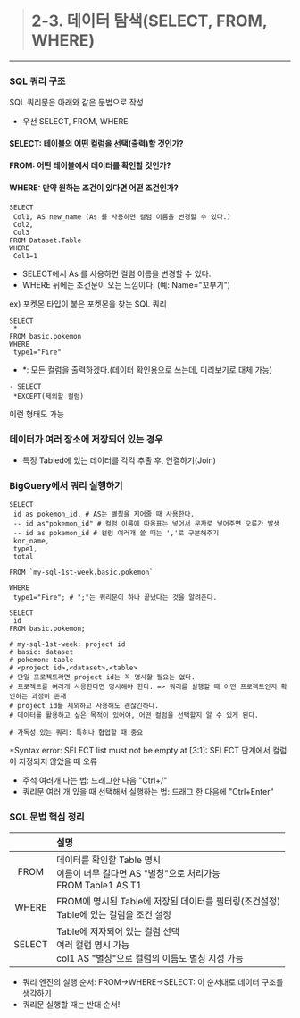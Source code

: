 > # 2-3. 데이터 탐색(SELECT, FROM, WHERE)
---
### SQL 쿼리 구조
SQL 쿼리문은 아래와 같은 문법으로 작성
- 우선 SELECT, FROM, WHERE
#### SELECT: 테이블의 **어떤 컬럼**을 선택(출력)할 것인가?
#### FROM: **어떤 테이블**에서 데이터를 확인할 것인가?
#### WHERE: **만약 원하는 조건**이 있다면 어떤 조건인가?
```
SELECT
 Col1, AS new_name (As 를 사용하면 컬럼 이름을 변경할 수 있다.)
 Col2,
 Col3
FROM Dataset.Table
WHERE
 Col1=1
```
* SELECT에서 As 를 사용하면 컬럼 이름을 변경할 수 있다.
* WHERE 뒤에는 조건문이 오는 느낌이다. (예: Name="꼬부기")

ex) 포켓몬 타입이 붙은 포켓몬을 찾는 SQL 쿼리
```
SELECT
 * 
FROM basic.pokemon
WHERE
 type1="Fire"
```
- *: 모든 컬럼을 출력하겠다.(데이터 확인용으로 쓰는데, 미리보기로 대체 가능)
```   
- SELECT
 *EXCEPT(제외할 컬럼)
```
이런 형태도 가능

### 데이터가 여러 장소에 저장되어 있는 경우
- 특정 Tabled에 있는 데이터를 각각 추출 후, 연결하기(Join)

### BigQuery에서 쿼리 실행하기
```
SELECT
 id as pokemon_id, # AS는 별칭을 지어줄 때 사용한다.
 -- id as"pokemon_id" # 컬럼 이름에 따옴표는 넣어서 문자로 넣어주면 오류가 발생
 -- id as pokemon_id # 컬럼 여러개 쓸 때는 ','로 구분해주기
 kor_name, 
 type1,
 total

FROM `my-sql-1st-week.basic.pokemon`

WHERE
 type1="Fire"; # ";"는 쿼리문이 하나 끝났다는 것을 알려준다.

SELECT
 id
FROM basic.pokemon;

# my-sql-1st-week: project id
# basic: dataset
# pokemon: table
# <project id>,<dataset>,<table>
# 단일 프로젝트라면 project id는 꼭 명시할 필요는 없다.
# 프로젝트를 여러개 사용한다면 명시해야 한다. => 쿼리를 실행할 때 어떤 프로젝트인지 확인하는 과정이 존재
# project id를 제외하고 사용해도 괜찮긴하다.
# 데이터를 활용하고 싶은 목적이 있어야, 어떤 컬럼을 선택할지 알 수 있게 된다.

# 가독성 있는 쿼리: 특히나 협업할 때 중요
```
*Syntax error: SELECT list must not be empty at [3:1]: SELECT 단계에서 컬럼이 지정되지 않았을 때 오류

- 주석 여러개 다는 법: 드래그한 다음 "Ctrl+/"
- 쿼리문 여러 개 있을 때 선택해서 실행하는 법: 드래그 한 다음에 "Ctrl+Enter"

### SQL 문법 핵심 정리
|  | 설명 |
|:---:|:---|
| FROM | 데이터를 확인할 Table 명시 <br> 이름이 너무 길다면 AS "별칭"으로 처리가능 <br> FROM Table1 AS T1|
| WHERE | FROM에 명시된 Table에 저장된 데이터를 필터링(조건설정) <br> Table에 있는 컬럼을 조건 설정|
| SELECT | Table에 저자되어 있는 컬럼 선택 <br> 여러 컬럼 명시 가능 <br> col1 AS "별칭"으로 컬럼의 이름도 별칭 지정 가능 |

- 쿼리 엔진의 실행 순서: FROM->WHERE->SELECT: 이 순서대로 데이터 구조를 생각하기
- 쿼리문 실행할 때는 반대 순서!
